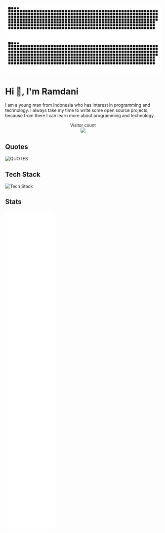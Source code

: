 ![GitHub Snake Light](https://raw.githubusercontent.com/ademr0/ademr0/snake/github-contribution-grid-snake.svg#gh-light-mode-only)
![GitHub Snake dark](https://raw.githubusercontent.com/ademr0/ademr0/snake/github-contribution-grid-snake.svg#gh-dark-mode-only)

# Hi 👋, I'm Ramdani

I am a young man from Indonesia who has interest in programming and technology. I always take my time to write some open source projects, because from there I can learn more about programming and technology.

<p align="center"> 
  Visitor count<br>
  <img src="https://profile-counter.glitch.me/ademr0/count.svg" />
</p>

## Quotes
![QUOTES](https://quotier.vercel.app/quote)

## Tech Stack

![Tech Stack](https://skillicons.dev/icons?i=go,rust,dart,cpp,c,nodejs,ts,js,python,solidity,wasm,cmake,html,css,sass,tailwindcss,svelte,react,remix,flutter,deno,docker,kubernetes,aws,gcp,firebase,cloudflare,netlify,vercel,nginx,mongodb,postgresql,redis,graphql,git,github,gitlab&theme=dark)

## Stats

![Metrics](github-metrics.svg)
